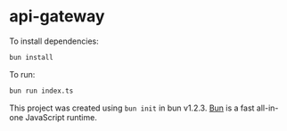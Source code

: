 # api-gateway

To install dependencies:

```bash
bun install
```

To run:

```bash
bun run index.ts
```

This project was created using `bun init` in bun v1.2.3. [Bun](https://bun.sh) is a fast all-in-one JavaScript runtime.
